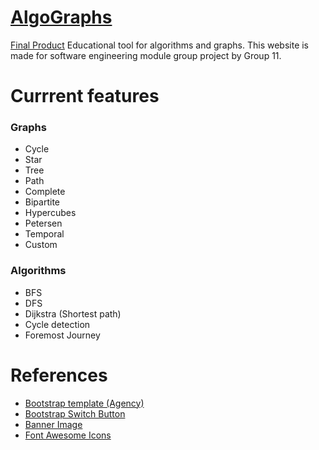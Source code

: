 # [AlgoGraphs](https://algographs.herokuapp.com)
[Final Product](https://github.com/AlgoGraphs/website)
Educational tool for algorithms and graphs.
This website is made for software engineering module group project by Group 11.
# Currrent features
### Graphs
* Cycle
* Star
* Tree
* Path
* Complete
* Bipartite
* Hypercubes
* Petersen
* Temporal
* Custom

### Algorithms
* BFS
* DFS
* Dijkstra (Shortest path)
* Cycle detection
* Foremost Journey

# References
* [Bootstrap template (Agency)](https://startbootstrap.com/theme/agency)
* [Bootstrap Switch Button](https://gitbrent.github.io/bootstrap4-toggle)
* [Banner Image](https://towardsdatascience.com/graph-theory-history-overview-f89a3efc0478)
* [Font Awesome Icons](https://fontawesome.com/v4.7.0/icons)
